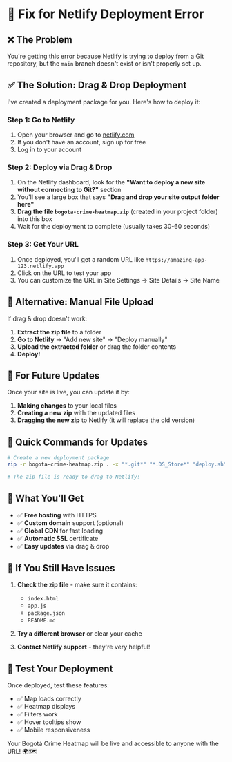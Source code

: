 # 🔧 Fix for Netlify Deployment Error

## ❌ **The Problem**
You're getting this error because Netlify is trying to deploy from a Git repository, but the `main` branch doesn't exist or isn't properly set up.

## ✅ **The Solution: Drag & Drop Deployment**

I've created a deployment package for you. Here's how to deploy it:

### **Step 1: Go to Netlify**
1. Open your browser and go to [netlify.com](https://netlify.com)
2. If you don't have an account, sign up for free
3. Log in to your account

### **Step 2: Deploy via Drag & Drop**
1. On the Netlify dashboard, look for the **"Want to deploy a new site without connecting to Git?"** section
2. You'll see a large box that says **"Drag and drop your site output folder here"**
3. **Drag the file `bogota-crime-heatmap.zip`** (created in your project folder) into this box
4. Wait for the deployment to complete (usually takes 30-60 seconds)

### **Step 3: Get Your URL**
1. Once deployed, you'll get a random URL like `https://amazing-app-123.netlify.app`
2. Click on the URL to test your app
3. You can customize the URL in Site Settings → Site Details → Site Name

## 🎯 **Alternative: Manual File Upload**

If drag & drop doesn't work:

1. **Extract the zip file** to a folder
2. **Go to Netlify** → "Add new site" → "Deploy manually"
3. **Upload the extracted folder** or drag the folder contents
4. **Deploy!**

## 🔄 **For Future Updates**

Once your site is live, you can update it by:

1. **Making changes** to your local files
2. **Creating a new zip** with the updated files
3. **Dragging the new zip** to Netlify (it will replace the old version)

## 🚀 **Quick Commands for Updates**

```bash
# Create a new deployment package
zip -r bogota-crime-heatmap.zip . -x "*.git*" "*.DS_Store*" "deploy.sh" "DEPLOYMENT.md" "server.py"

# The zip file is ready to drag to Netlify!
```

## 🎉 **What You'll Get**

- ✅ **Free hosting** with HTTPS
- ✅ **Custom domain** support (optional)
- ✅ **Global CDN** for fast loading
- ✅ **Automatic SSL** certificate
- ✅ **Easy updates** via drag & drop

## 🔧 **If You Still Have Issues**

1. **Check the zip file** - make sure it contains:
   - `index.html`
   - `app.js`
   - `package.json`
   - `README.md`

2. **Try a different browser** or clear your cache

3. **Contact Netlify support** - they're very helpful!

## 📱 **Test Your Deployment**

Once deployed, test these features:
- ✅ Map loads correctly
- ✅ Heatmap displays
- ✅ Filters work
- ✅ Hover tooltips show
- ✅ Mobile responsiveness

Your Bogotá Crime Heatmap will be live and accessible to anyone with the URL! 🌍🗺️
